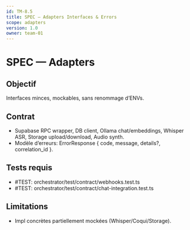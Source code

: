 ```yaml
---
id: TM-8.5
title: SPEC — Adapters Interfaces & Errors
scope: adapters
version: 1.0
owner: team-01
---
```


# SPEC — Adapters

## Objectif
Interfaces minces, mockables, sans renommage d’ENVs.

## Contrat
- Supabase RPC wrapper, DB client, Ollama chat/embeddings, Whisper ASR, Storage upload/download, Audio synth.
- Modèle d’erreurs: ErrorResponse { code, message, details?, correlation_id }.

## Tests requis
- #TEST: orchestrator/test/contract/webhooks.test.ts
- #TEST: orchestrator/test/contract/chat-integration.test.ts

## Limitations
- Impl concrètes partiellement mockées (Whisper/Coqui/Storage).
